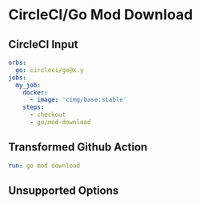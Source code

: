 # CircleCI/Go Mod Download

## CircleCI Input

```yaml
orbs:
  go: circleci/go@x.y
jobs:
  my_job:
    docker:
      - image: 'cimg/base:stable'
    steps:
      - checkout
      - go/mod-download
```

## Transformed Github Action

```yaml
run: go mod download
```

## Unsupported Options
